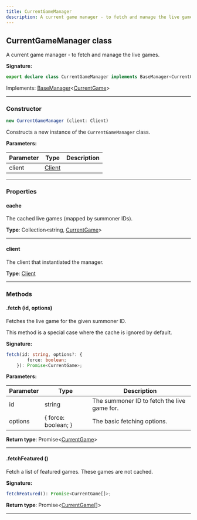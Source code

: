 ```yaml
---
title: CurrentGameManager
description: A current game manager - to fetch and manage the live games.
---
```


## CurrentGameManager class

A current game manager - to fetch and manage the live games.

**Signature:**

```ts
export declare class CurrentGameManager implements BaseManager<CurrentGame> 
```

Implements: [BaseManager](/shieldbow/api/BaseManager.html)<[CurrentGame](/shieldbow/api/CurrentGame.html)>

---

### Constructor

```ts
new CurrentGameManager (client: Client)
```

Constructs a new instance of the `CurrentGameManager` class.

**Parameters:**

| Parameter | Type | Description |
| --------- | ---- | ----------- |
| client | [Client](/shieldbow/api/Client.html) |  |
---

### Properties

#### cache

The cached live games (mapped by summoner IDs).



**Type**: Collection\<string, [CurrentGame](/shieldbow/api/CurrentGame.html)\>

---

#### client

The client that instantiated the manager.



**Type**: [Client](/shieldbow/api/Client.html)

---

### Methods

#### .fetch (id, options)

Fetches the live game for the given summoner ID.


This method is a special case where the cache is ignored by default.




**Signature:**

```ts
fetch(id: string, options?: {
        force: boolean;
    }): Promise<CurrentGame>;
```

**Parameters:**

| Parameter | Type | Description |
| --------- | ---- | ----------- |
| id | string | The summoner ID to fetch the live game for. |
| options | {         force: boolean;     } | The basic fetching options. |

**Return type**: Promise\<[CurrentGame](/shieldbow/api/CurrentGame.html)\>

---

#### .fetchFeatured ()

Fetch a list of featured games. These games are not cached.



**Signature:**

```ts
fetchFeatured(): Promise<CurrentGame[]>;
```


**Return type**: Promise\<[CurrentGame](/shieldbow/api/CurrentGame.html)[]\>

---

